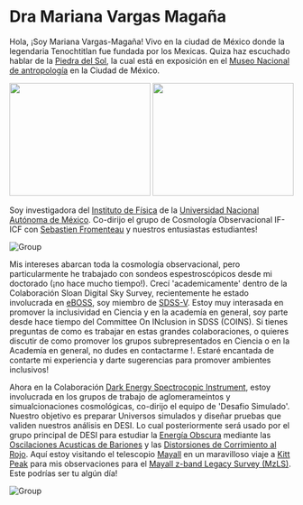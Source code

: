 # Dra Mariana Vargas Magaña

Hola, ¡Soy  Mariana Vargas-Magaña!  Vivo en la ciudad de México donde la legendaria Tenochtitlan fue fundada por los Mexicas.  Quiza haz escuchado hablar  de la [Piedra del Sol](https://es.wikipedia.org/wiki/Piedra_del_Sol#/media/Archivo:Piedra_del_Sol_en_MNA.jpg), la cual está en exposición en el [Museo Nacional de antropología](https://www.mna.inah.gob.mx/) en la Ciudad de México. 

<p float="left">
  <img src="https://github.com/michaelJwilson/DESI-HighSchool/blob/main/Developers/images/Tenochtitlan.jpg ", width=250, height=200>
  <img src="https://github.com/michaelJwilson/DESI-HighSchool/blob/main/Developers/images/AztecStone.jpg ",   width=250, height=200>
</p>

Soy investigadora del [Instituto de Física](https://www.fisica.unam.mx/) de la  [Universidad Nacional Autónoma de México](https://www.unam.mx/).  Co-dirijo el grupo de Cosmología Observacional  IF-ICF con [Sebastien Fromenteau](https://www.fis.unam.mx/directorio/1088/sebastien-strong-fromenteau-strong) y nuestros entusiastas estudiantes!

![Group](https://github.com/michaelJwilson/DESI-HighSchool/blob/main/Developers/images/MarianaGroup.png)

Mis intereses abarcan toda la cosmología observacional, pero particularmente  he trabajado con sondeos espestroscópicos desde mi doctorado (¡no hace mucho tiempo!).  Crecí 'academicamente' dentro de la Colaboración Sloan Digital Sky Survey, recientemente he estado involucrada en [eBOSS](https://www.youtube.com/watch?v=KJJXbcf8kxA), soy miembro de [SDSS-V](https://www.sdss.org/future/). Estoy muy interasada en promover la inclusividad en Ciencia y en la academía en general, soy parte desde hace tiempo del Committee On INclusion in SDSS (COINS).  Si tienes preguntas de como es trabajar en estas grandes colaboraciones, o quieres discutir de como promover los grupos subrepresentados en Ciencia o en la Academía en general, no dudes en contactarme !.  Estaré encantada de contarte mi experiencia y darte sugerencias para promover ambientes inclusivos!

Ahora en la Colaboración [Dark Energy Spectrocopic Instrument](https://www.desi.lbl.gov/), estoy involucrada en los grupos de trabajo de  aglomerameintos y simualcionaciones cosmológicas, co-dirijo el equipo de 'Desafio Simulado'.  Nuestro objetivo es preparar Universos simulados  y diseñar pruebas que validen nuestros análisis en  DESI.  Lo cual posteriormente será usado por el grupo principal de DESI para estudiar la [Energía Obscura](https://es.wikipedia.org/wiki/Energía_oscura) mediante las  [Oscilaciones Acusticas de Bariones](https://en.wikipedia.org/wiki/Baryon_acoustic_oscillations) y las [Distorsiones de Corrimiento al Rojo](https://en.wikipedia.org/wiki/Redshift-space_distortions). Aquí estoy visitando el telescopio [Mayall](https://www.desi.lbl.gov/telescope/) en un maravilloso viaje a [Kitt Peak](https://visitkittpeak.org/) para mis observaciones para el [Mayall z-band Legacy Survey (MzLS)](https://www.legacysurvey.org/mzls/).  Este podrías ser tu algún día!

![Group](https://github.com/michaelJwilson/DESI-HighSchool/blob/main/Developers/images/Mariana.png)
